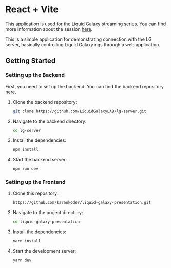 # React + Vite

This application is used for the Liquid Galaxy streaming series. You can find more information about the session [here](https://u14849509.ct.sendgrid.net/ls/click?upn=u001.3elzK6cfU3LQoPv1mzJrDroY1w6UYVJ2WzizrSVdw54AtYZbSk7eLPO4k6WvEfA1fLyhVJEKlAMY6n5LDqoq3w-3D-3D6SsW_Oo6K38iGCdXdr3jcaWmjtJiTcXyuVyztXif7X2ry4B084Ut9CXgnYaT0AzX-2Bgy6y9gq9jEMcuyPbWO-2FroSSXOtgstT2fosxgUhK7oeV-2BSXFQawRDklNrYJF-2BPe5wyRRKBFt45t5fcSwt1qCEsc18ghp2vnYGFADOvkFqlPqnKjZxRSOOXONN0IIyoPwO-2Bi-2Bd8mTDG3dfo-2BeWzRGFGR9WauObLUFA-2FRhWWT7f-2BVbOWmHsCvnLXtH6Fy7PyrmocZV4bhcfORTLeZBTB313M0Gr9p116sAKMIEBvYaVqEz28GlT1f9AUZw1pdp5nG7lwn7n).

This is a simple application for demonstrating connection with the LG server, basically controlling Liquid Galaxy rigs through a web application.

## Getting Started

### Setting up the Backend

First, you need to set up the backend. You can find the backend repository [here](https://github.com/LiquidGalaxyLAB/lg-server).

1. Clone the backend repository:
   ```sh
   git clone https://github.com/LiquidGalaxyLAB/lg-server.git
   ```
2. Navigate to the backend directory:
   ```sh
   cd lg-server
   ```
3. Install the dependencies:
   ```sh
   npm install
   ```
4. Start the backend server:
   ```sh
   npm run dev
   ```

### Setting up the Frontend

1. Clone this repository:
   ```sh
   https://github.com/karankoder/liquid-galaxy-presentation.git
   ```
2. Navigate to the project directory:
   ```sh
   cd liquid-galaxy-presentation
   ```
3. Install the dependencies:
   ```sh
   yarn install
   ```
4. Start the development server:
   ```sh
   yarn dev
   ```
